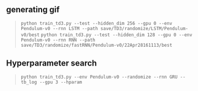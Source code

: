 
## generating gif
> ```python train_td3.py --test --hidden_dim 256 --gpu 0 --env Pendulum-v0 --rnn LSTM --path save/TD3/randomize/LSTM/Pendulum-v0/best```
> ```python train_td3.py --test --hidden_dim 128 --gpu 0 --env Pendulum-v0 --rnn RNN --path save/TD3/randomize/fastRNN/Pendulum-v0/22Apr28161113/best```

## Hyperparameter search
> ```python train_td3.py --env Pendulum-v0 --randomize --rnn GRU --tb_log --gpu 3 --hparam```